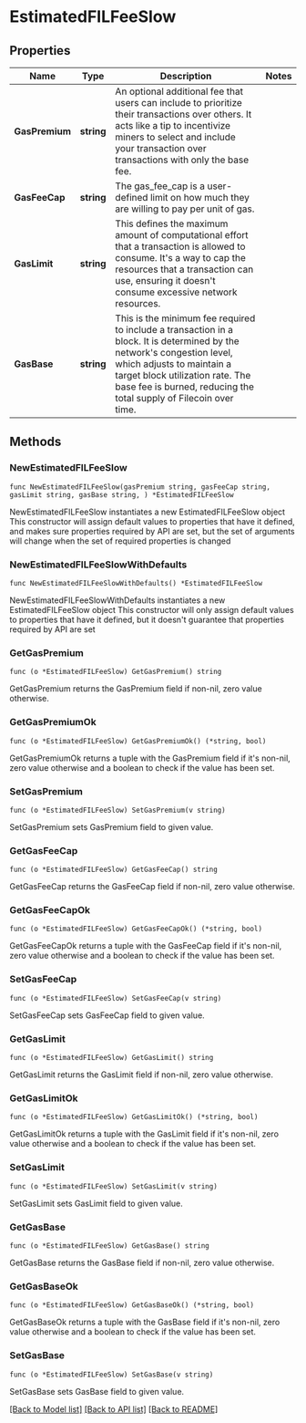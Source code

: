 # EstimatedFILFeeSlow

## Properties

Name | Type | Description | Notes
------------ | ------------- | ------------- | -------------
**GasPremium** | **string** | An optional additional fee that users can include to prioritize their transactions over others. It acts like a tip to incentivize miners to select and include your transaction over transactions with only the base fee. | 
**GasFeeCap** | **string** | The gas_fee_cap is a user-defined limit on how much they are willing to pay per unit of gas. | 
**GasLimit** | **string** | This defines the maximum amount of computational effort that a transaction is allowed to consume. It&#39;s a way to cap the resources that a transaction can use, ensuring it doesn&#39;t consume excessive network resources. | 
**GasBase** | **string** | This is the minimum fee required to include a transaction in a block. It is determined by the network&#39;s congestion level, which adjusts to maintain a target block utilization rate. The base fee is burned, reducing the total supply of Filecoin over time. | 

## Methods

### NewEstimatedFILFeeSlow

`func NewEstimatedFILFeeSlow(gasPremium string, gasFeeCap string, gasLimit string, gasBase string, ) *EstimatedFILFeeSlow`

NewEstimatedFILFeeSlow instantiates a new EstimatedFILFeeSlow object
This constructor will assign default values to properties that have it defined,
and makes sure properties required by API are set, but the set of arguments
will change when the set of required properties is changed

### NewEstimatedFILFeeSlowWithDefaults

`func NewEstimatedFILFeeSlowWithDefaults() *EstimatedFILFeeSlow`

NewEstimatedFILFeeSlowWithDefaults instantiates a new EstimatedFILFeeSlow object
This constructor will only assign default values to properties that have it defined,
but it doesn't guarantee that properties required by API are set

### GetGasPremium

`func (o *EstimatedFILFeeSlow) GetGasPremium() string`

GetGasPremium returns the GasPremium field if non-nil, zero value otherwise.

### GetGasPremiumOk

`func (o *EstimatedFILFeeSlow) GetGasPremiumOk() (*string, bool)`

GetGasPremiumOk returns a tuple with the GasPremium field if it's non-nil, zero value otherwise
and a boolean to check if the value has been set.

### SetGasPremium

`func (o *EstimatedFILFeeSlow) SetGasPremium(v string)`

SetGasPremium sets GasPremium field to given value.


### GetGasFeeCap

`func (o *EstimatedFILFeeSlow) GetGasFeeCap() string`

GetGasFeeCap returns the GasFeeCap field if non-nil, zero value otherwise.

### GetGasFeeCapOk

`func (o *EstimatedFILFeeSlow) GetGasFeeCapOk() (*string, bool)`

GetGasFeeCapOk returns a tuple with the GasFeeCap field if it's non-nil, zero value otherwise
and a boolean to check if the value has been set.

### SetGasFeeCap

`func (o *EstimatedFILFeeSlow) SetGasFeeCap(v string)`

SetGasFeeCap sets GasFeeCap field to given value.


### GetGasLimit

`func (o *EstimatedFILFeeSlow) GetGasLimit() string`

GetGasLimit returns the GasLimit field if non-nil, zero value otherwise.

### GetGasLimitOk

`func (o *EstimatedFILFeeSlow) GetGasLimitOk() (*string, bool)`

GetGasLimitOk returns a tuple with the GasLimit field if it's non-nil, zero value otherwise
and a boolean to check if the value has been set.

### SetGasLimit

`func (o *EstimatedFILFeeSlow) SetGasLimit(v string)`

SetGasLimit sets GasLimit field to given value.


### GetGasBase

`func (o *EstimatedFILFeeSlow) GetGasBase() string`

GetGasBase returns the GasBase field if non-nil, zero value otherwise.

### GetGasBaseOk

`func (o *EstimatedFILFeeSlow) GetGasBaseOk() (*string, bool)`

GetGasBaseOk returns a tuple with the GasBase field if it's non-nil, zero value otherwise
and a boolean to check if the value has been set.

### SetGasBase

`func (o *EstimatedFILFeeSlow) SetGasBase(v string)`

SetGasBase sets GasBase field to given value.



[[Back to Model list]](../README.md#documentation-for-models) [[Back to API list]](../README.md#documentation-for-api-endpoints) [[Back to README]](../README.md)


